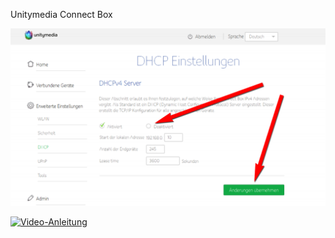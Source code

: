 Unitymedia Connect Box

![](UMconnectbox1.png)

[![Video-Anleitung](http://img.youtube.com/vi/IYQOpsu1zqAE/0.jpg)](http://www.youtube.com/watch?v=IYQOpsu1zqAE "Connect Box")


